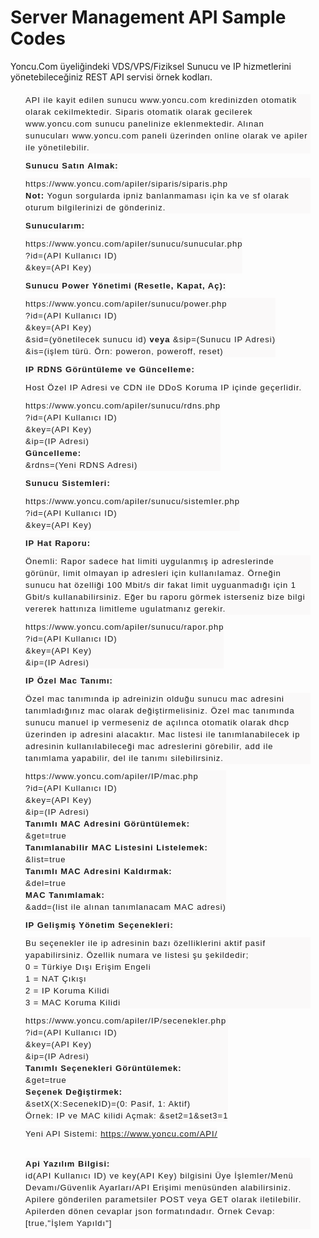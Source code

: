 # Server Management API Sample Codes

Yoncu.Com üyeliğindeki VDS/VPS/Fiziksel Sunucu ve IP hizmetlerini yönetebileceğiniz REST API servisi örnek kodları.


<div style="font-family: Arial, Verdana; font-weight: normal; text-align: center;"><p style="float: left; clear: both; font-size: 13px; margin: 5px 24px; line-height: 19px; padding: 0px; letter-spacing: 1px; text-align: left; font-family: Arial; background-color: rgb(250, 249, 249);">API ile kayit edilen sunucu www.yoncu.com kredinizden otomatik olarak cekilmektedir. Siparis otomatik olarak gecilerek www.yoncu.com sunucu panelinize eklenmektedir. Alınan sunucuları www.yoncu.com paneli üzerinden online olarak ve apiler ile yönetilebilir.</p><br style="float: left; clear: both; font-size: 13px; margin: 0px; line-height: 19px; font-family: Arial; text-align: left; background-color: rgb(250, 249, 249);"><p style="float: left; clear: both; font-size: 13px; margin: 5px 24px; line-height: 19px; padding: 0px; letter-spacing: 1px; text-align: left; font-family: Arial; background-color: rgb(250, 249, 249);"><b>Sunucu Satın Almak:</b></p><p style="float: left; clear: both; font-size: 13px; margin: 5px 24px; line-height: 19px; padding: 0px; letter-spacing: 1px; text-align: left; font-family: Arial; background-color: rgb(250, 249, 249);">https://www.yoncu.com/apiler/siparis/siparis.php<br><b>Not:</b>&nbsp;Yogun sorgularda ipniz banlanmaması için ka ve sf olarak oturum bilgilerinizi de gönderiniz.</p><br style="float: left; clear: both; font-size: 13px; margin: 0px; line-height: 19px; font-family: Arial; text-align: left; background-color: rgb(250, 249, 249);"><p style="float: left; clear: both; font-size: 13px; margin: 5px 24px; line-height: 19px; padding: 0px; letter-spacing: 1px; text-align: left; font-family: Arial; background-color: rgb(250, 249, 249);"><b>Sunucularım:</b></p><p style="float: left; clear: both; font-size: 13px; margin: 5px 24px; line-height: 19px; padding: 0px; letter-spacing: 1px; text-align: left; font-family: Arial; background-color: rgb(250, 249, 249);">https://www.yoncu.com/apiler/sunucu/sunucular.php<br>?id=(API Kullanıcı ID)<br>&amp;key=(API Key)<br></p><br style="float: left; clear: both; font-size: 13px; margin: 0px; line-height: 19px; font-family: Arial; text-align: left; background-color: rgb(250, 249, 249);"><p style="float: left; clear: both; font-size: 13px; margin: 5px 24px; line-height: 19px; padding: 0px; letter-spacing: 1px; text-align: left; font-family: Arial; background-color: rgb(250, 249, 249);"><b>Sunucu Power Yönetimi (Resetle, Kapat, Aç):</b></p><p style="float: left; clear: both; font-size: 13px; margin: 5px 24px; line-height: 19px; padding: 0px; letter-spacing: 1px; text-align: left; font-family: Arial; background-color: rgb(250, 249, 249);">https://www.yoncu.com/apiler/sunucu/power.php<br>?id=(API Kullanıcı ID)<br>&amp;key=(API Key)<br>&amp;sid=(yönetilecek sunucu id)&nbsp;<strong>veya</strong>&nbsp;&amp;sip=(Sunucu IP Adresi)<br>&amp;is=(işlem türü. Örn: poweron, poweroff, reset)</p><br style="float: left; clear: both; font-size: 13px; margin: 0px; line-height: 19px; font-family: Arial; text-align: left; background-color: rgb(250, 249, 249);"><p style="float: left; clear: both; font-size: 13px; margin: 5px 24px; line-height: 19px; padding: 0px; letter-spacing: 1px; text-align: left; font-family: Arial; background-color: rgb(250, 249, 249);"><b>IP RDNS Görüntüleme ve Güncelleme:</b></p><p style="float: left; clear: both; font-size: 13px; margin: 5px 24px; line-height: 19px; padding: 0px; letter-spacing: 1px; text-align: left; font-family: Arial; background-color: rgb(250, 249, 249);">Host Özel IP Adresi ve CDN ile DDoS Koruma IP içinde geçerlidir.</p><p style="float: left; clear: both; font-size: 13px; margin: 5px 24px; line-height: 19px; padding: 0px; letter-spacing: 1px; text-align: left; font-family: Arial; background-color: rgb(250, 249, 249);">https://www.yoncu.com/apiler/sunucu/rdns.php<br>?id=(API Kullanıcı ID)<br>&amp;key=(API Key)<br>&amp;ip=(IP Adresi)<br><strong>Güncelleme:</strong><br>&amp;rdns=(Yeni RDNS Adresi)<br></p><br style="float: left; clear: both; font-size: 13px; margin: 0px; line-height: 19px; font-family: Arial; text-align: left; background-color: rgb(250, 249, 249);"><p style="float: left; clear: both; font-size: 13px; margin: 5px 24px; line-height: 19px; padding: 0px; letter-spacing: 1px; text-align: left; font-family: Arial; background-color: rgb(250, 249, 249);"><b>Sunucu Sistemleri:</b></p><p style="float: left; clear: both; font-size: 13px; margin: 5px 24px; line-height: 19px; padding: 0px; letter-spacing: 1px; text-align: left; font-family: Arial; background-color: rgb(250, 249, 249);">https://www.yoncu.com/apiler/sunucu/sistemler.php<br>?id=(API Kullanıcı ID)<br>&amp;key=(API Key)<br></p><br style="float: left; clear: both; font-size: 13px; margin: 0px; line-height: 19px; font-family: Arial; text-align: left; background-color: rgb(250, 249, 249);"><p style="float: left; clear: both; font-size: 13px; margin: 5px 24px; line-height: 19px; padding: 0px; letter-spacing: 1px; text-align: left; font-family: Arial; background-color: rgb(250, 249, 249);"><b>IP Hat Raporu:</b></p><p style="float: left; clear: both; font-size: 13px; margin: 5px 24px; line-height: 19px; padding: 0px; letter-spacing: 1px; text-align: left; font-family: Arial; background-color: rgb(250, 249, 249);">Önemli: Rapor sadece hat limiti uygulanmış ip adreslerinde görünür, limit olmayan ip adresleri için kullanılamaz. Örneğin sunucu hat özelliği 100 Mbit/s dir fakat limit uyguanmadığı için 1 Gbit/s kullanabilirsiniz. Eğer bu raporu görmek isterseniz bize bilgi vererek hattınıza limitleme ugulatmanız gerekir.</p><p style="float: left; clear: both; font-size: 13px; margin: 5px 24px; line-height: 19px; padding: 0px; letter-spacing: 1px; text-align: left; font-family: Arial; background-color: rgb(250, 249, 249);">https://www.yoncu.com/apiler/sunucu/rapor.php<br>?id=(API Kullanıcı ID)<br>&amp;key=(API Key)<br>&amp;ip=(IP Adresi)<br></p><br style="float: left; clear: both; font-size: 13px; margin: 0px; line-height: 19px; font-family: Arial; text-align: left; background-color: rgb(250, 249, 249);"><p style="float: left; clear: both; font-size: 13px; margin: 5px 24px; line-height: 19px; padding: 0px; letter-spacing: 1px; text-align: left; font-family: Arial; background-color: rgb(250, 249, 249);"><b>IP Özel Mac Tanımı:</b></p><p style="float: left; clear: both; font-size: 13px; margin: 5px 24px; line-height: 19px; padding: 0px; letter-spacing: 1px; text-align: left; font-family: Arial; background-color: rgb(250, 249, 249);">Özel mac tanımında ip adreinizin olduğu sunucu mac adresini tanımladığınız mac olarak değiştirmelisiniz. Özel mac tanımında sunucu manuel ip vermeseniz de açılınca otomatik olarak dhcp üzerinden ip adresini alacaktır. Mac listesi ile tanımlanabilecek ip adresinin kullanılabileceği mac adreslerini görebilir, add ile tanımlama yapabilir, del ile tanımı silebilirsiniz.</p><p style="float: left; clear: both; font-size: 13px; margin: 5px 24px; line-height: 19px; padding: 0px; letter-spacing: 1px; text-align: left; font-family: Arial; background-color: rgb(250, 249, 249);">https://www.yoncu.com/apiler/IP/mac.php<br>?id=(API Kullanıcı ID)<br>&amp;key=(API Key)<br>&amp;ip=(IP Adresi)<br><strong>Tanımlı MAC Adresini Görüntülemek:</strong><br>&amp;get=true<br><strong>Tanımlanabilir MAC Listesini Listelemek:</strong><br>&amp;list=true<br><strong>Tanımlı MAC Adresini Kaldırmak:</strong><br>&amp;del=true<br><strong>MAC Tanımlamak:</strong><br>&amp;add=(list ile alınan tanımlanacam MAC adresi)<br></p><br style="float: left; clear: both; font-size: 13px; margin: 0px; line-height: 19px; font-family: Arial; text-align: left; background-color: rgb(250, 249, 249);"><p style="float: left; clear: both; font-size: 13px; margin: 5px 24px; line-height: 19px; padding: 0px; letter-spacing: 1px; text-align: left; font-family: Arial; background-color: rgb(250, 249, 249);"><b>IP Gelişmiş Yönetim Seçenekleri:</b></p><p style="float: left; clear: both; font-size: 13px; margin: 5px 24px; line-height: 19px; padding: 0px; letter-spacing: 1px; text-align: left; font-family: Arial; background-color: rgb(250, 249, 249);">Bu seçenekler ile ip adresinin bazı özelliklerini aktif pasif yapabilirsiniz. Özellik numara ve listesi şu şekildedir;<br>0 = Türkiye Dışı Erişim Engeli<br>1 = NAT Çıkışı<br>2 = IP Koruma Kilidi<br>3 = MAC Koruma Kilidi</p><p style="float: left; clear: both; font-size: 13px; margin: 5px 24px; line-height: 19px; padding: 0px; letter-spacing: 1px; text-align: left; font-family: Arial; background-color: rgb(250, 249, 249);">https://www.yoncu.com/apiler/IP/secenekler.php<br>?id=(API Kullanıcı ID)<br>&amp;key=(API Key)<br>&amp;ip=(IP Adresi)<br><strong>Tanımlı Seçenekleri Görüntülemek:</strong><br>&amp;get=true<br><strong>Seçenek Değiştirmek:</strong><br>&amp;setX(X:SecenekID)=(0: Pasif, 1: Aktif)<br>Örnek: IP ve MAC kilidi Açmak: &amp;set2=1&amp;set3=1</p><br style="float: left; clear: both; font-size: 13px; margin: 0px; line-height: 19px; font-family: Arial; text-align: left; background-color: rgb(250, 249, 249);"><p style="float: left; clear: both; font-size: 13px; margin: 5px 24px; line-height: 19px; padding: 0px; letter-spacing: 1px; text-align: left; font-family: Arial; background-color: rgb(250, 249, 249);">Yeni API Sistemi:&nbsp;<a href="https://www.yoncu.com/API/">https://www.yoncu.com/API/</a></p><br style="float: left; clear: both; font-size: 13px; margin: 0px; line-height: 19px; font-family: Arial; text-align: left; background-color: rgb(250, 249, 249);"><br style="float: left; clear: both; font-size: 13px; margin: 0px; line-height: 19px; font-family: Arial; text-align: left; background-color: rgb(250, 249, 249);"><p style="float: left; clear: both; font-size: 13px; margin: 5px 24px; line-height: 19px; padding: 0px; letter-spacing: 1px; text-align: left; font-family: Arial; background-color: rgb(250, 249, 249);"><b>Api Yazılım Bilgisi:</b><br>id(API Kullanıcı ID) ve key(API Key) bilgisini Üye İşlemler/Menü Devamı/Güvenlik Ayarları/API Erişimi menüsünden alabilirsiniz.<br>Apilere gönderilen parametsiler POST veya GET olarak iletilebilir.<br>Apilerden dönen cevaplar json formatındadır. Örnek Cevap: [true,"İşlem Yapıldı"]</p></div>
		
	
